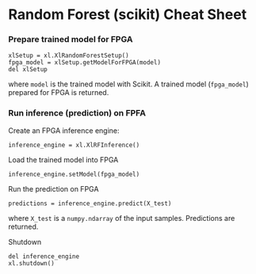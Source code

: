 # Random Forest (scikit) Cheat Sheet


### Prepare trained model for FPGA

```
xlSetup = xl.XlRandomForestSetup()
fpga_model = xlSetup.getModelForFPGA(model)
del xlSetup
```
where `model` is the trained model with Scikit. A trained model (`fpga_model`) prepared for FPGA is returned.

### Run inference (prediction) on FPFA

Create an FPGA inference engine:
```
inference_engine = xl.XlRFInference()
```

Load the trained model into FPGA
```
inference_engine.setModel(fpga_model)
```

Run the prediction on FPGA
```
predictions = inference_engine.predict(X_test)
```
where `X_test` is a `numpy.ndarray` of the input samples. Predictions are returned.

Shutdown
```
del inference_engine
xl.shutdown()
```
